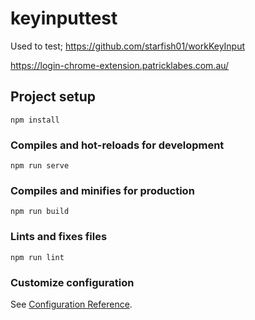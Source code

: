 # keyinputtest

Used to test;
https://github.com/starfish01/workKeyInput

https://login-chrome-extension.patricklabes.com.au/
## Project setup
```
npm install
```

### Compiles and hot-reloads for development
```
npm run serve
```

### Compiles and minifies for production
```
npm run build
```

### Lints and fixes files
```
npm run lint
```

### Customize configuration
See [Configuration Reference](https://cli.vuejs.org/config/).
